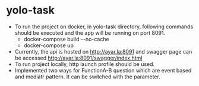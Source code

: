 # yolo-task

- To run the project on docker, in yolo-task directory, following commands should be executed and the app will be running on port 8091.
  - docker-compose build --no-cache 
  - docker-compose up 
- Currently, the api is hosted on http://ayar.la:8091 and swagger page can be accessed http://ayar.la:8091/swagger/index.html
- To run project locally, http launch profile should be used.
- Implemented two ways for FunctionA-B question which are event based and mediatr pattern. It can be switched with the parameter.
